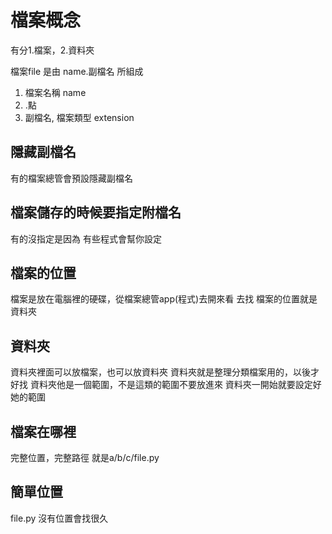 # 檔案概念
有分1.檔案，2.資料夾


檔案file 是由 name.副檔名   所組成
1. 檔案名稱 name
2. .點
3. 副檔名, 檔案類型  extension



## 隱藏副檔名
有的檔案總管會預設隱藏副檔名

## 檔案儲存的時候要指定附檔名
有的沒指定是因為 有些程式會幫你設定

## 檔案的位置
檔案是放在電腦裡的硬碟，從檔案總管app(程式)去開來看 去找
檔案的位置就是資料夾

## 資料夾
資料夾裡面可以放檔案，也可以放資料夾
資料夾就是整理分類檔案用的，以後才好找
資料夾他是一個範圍，不是這類的範圍不要放進來
資料夾一開始就要設定好她的範圍


## 檔案在哪裡
完整位置，完整路徑 就是a/b/c/file.py

## 簡單位置
file.py  沒有位置會找很久
